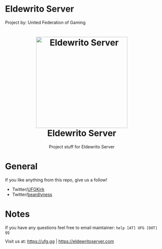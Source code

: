 # Eldewrito Server
Project by: United Federation of Gaming

<h1 align="center">
  <a href="https://EldewritoServer.com"><img src="https://gg.beard.gg/images/logo-main.png" alt="Eldewrito Server" width="300"></a>
 <br />
    Eldewrito Server
</h1>

<p align="center">Project stuff for Eldewrito Server</p>

# General
If you like anything from this repo, give us a follow!
- Twitter/<a href="https://twitter.com/UFGKirk">UFGKirk</a>
- Twitter/<a href="https://twitter.com/beardlyness">beardlyness</a>

# Notes
If you have any questions feel free to email maintainer: `help [AT] UFG [DOT] gg`

Visit us at: https://ufg.gg | https://eldewritoserver.com 
